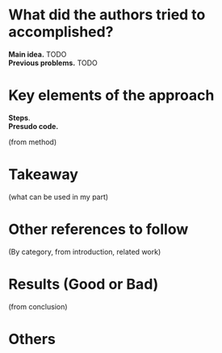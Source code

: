 # What did the authors tried to accomplished?

**Main idea.**  TODO  
**Previous problems.** TODO

# Key elements of the approach

**Steps**.  
**Presudo code.**   

(from method)

# Takeaway

(what can be used in my part)

# Other references to follow

(By category, from introduction, related work)


# Results (Good or Bad)

(from conclusion)

# Others
